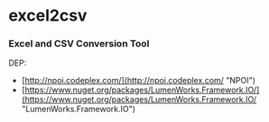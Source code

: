 # excel2csv
### Excel and CSV Conversion Tool

DEP:   
- [http://npoi.codeplex.com/](http://npoi.codeplex.com/ "NPOI")   
- [https://www.nuget.org/packages/LumenWorks.Framework.IO/](https://www.nuget.org/packages/LumenWorks.Framework.IO/ "LumenWorks.Framework.IO")



